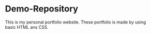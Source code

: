 # Demo-Repository

This is my personal portfolio website.
These portfolio is made by using basic HTML ans CSS.